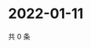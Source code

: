 # 2022-01-11

共 0 条

<!-- BEGIN WEIBO -->
<!-- 最后更新时间 Tue Jan 11 2022 13:12:46 GMT+0800 (China Standard Time) -->

<!-- END WEIBO -->
